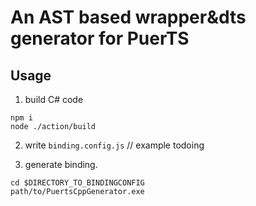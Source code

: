 # An AST based wrapper&dts generator for PuerTS



## Usage
1. build C# code
```
npm i
node ./action/build
```

2. write `binding.config.js`
// example todoing

3. generate binding.
```
cd $DIRECTORY_TO_BINDINGCONFIG
path/to/PuertsCppGenerator.exe
```